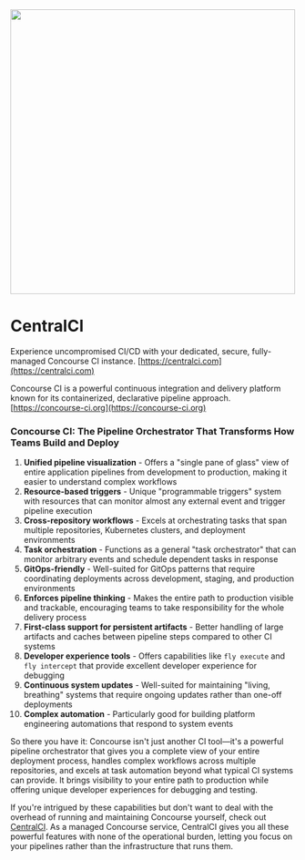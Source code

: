 <img src="https://github.com/user-attachments/assets/9953b3a7-4a9e-49f9-bdc7-bd07cbb5fd30" width="500">

# CentralCI
Experience uncompromised CI/CD with your dedicated, secure, fully-managed Concourse CI instance. [https://centralci.com](https://centralci.com)

Concourse CI is a powerful continuous integration and delivery platform known for its containerized, declarative pipeline approach. [https://concourse-ci.org](https://concourse-ci.org)

### Concourse CI: The Pipeline Orchestrator That Transforms How Teams Build and Deploy

1. **Unified pipeline visualization** - Offers a "single pane of glass" view of entire application pipelines from development to production, making it easier to understand complex workflows
2. **Resource-based triggers** - Unique "programmable triggers" system with resources that can monitor almost any external event and trigger pipeline execution
3. **Cross-repository workflows** - Excels at orchestrating tasks that span multiple repositories, Kubernetes clusters, and deployment environments
4. **Task orchestration** - Functions as a general "task orchestrator" that can monitor arbitrary events and schedule dependent tasks in response
5. **GitOps-friendly** - Well-suited for GitOps patterns that require coordinating deployments across development, staging, and production environments
6. **Enforces pipeline thinking** - Makes the entire path to production visible and trackable, encouraging teams to take responsibility for the whole delivery process
7. **First-class support for persistent artifacts** - Better handling of large artifacts and caches between pipeline steps compared to other CI systems
8. **Developer experience tools** - Offers capabilities like `fly execute` and `fly intercept` that provide excellent developer experience for debugging
9. **Continuous system updates** - Well-suited for maintaining "living, breathing" systems that require ongoing updates rather than one-off deployments
10. **Complex automation** - Particularly good for building platform engineering automations that respond to system events

So there you have it: Concourse isn't just another CI tool—it's a powerful pipeline orchestrator that gives you a complete view of your entire deployment process, handles complex workflows across multiple repositories, and excels at task automation beyond what typical CI systems can provide. It brings visibility to your entire path to production while offering unique developer experiences for debugging and testing.

If you're intrigued by these capabilities but don't want to deal with the overhead of running and maintaining Concourse yourself, check out [CentralCI](https://centralci.com). As a managed Concourse service, CentralCI gives you all these powerful features with none of the operational burden, letting you focus on your pipelines rather than the infrastructure that runs them.

